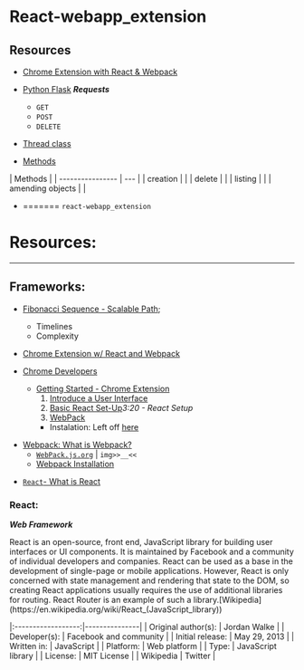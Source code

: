 # React-webapp_extension

## Resources

- [Chrome Extension with React & Webpack](https://www.youtube.com/watch?v=8OCEfOKzpAw)
- [Python Flask]()
  **_Requests_**

  - `GET`
  - `POST`
  - `DELETE`

- [Thread class](https://www.javatpoint.com/how-to-create-a-thread-in-java)
- [Methods]()

| Methods          |
| ---------------- | --- |
| creation         |     |
| delete           |     |
| listing          |     |
| amending objects |     |

- =======
  `react-webapp_extension`

# Resources:

---

## Frameworks:

- [Fibonacci Sequence - Scalable Path](https://www.scalablepath.com/project-management/agile-points-fibonacci-sequence);

  - Timelines
  - Complexity

- [Chrome Extension w/ React and Webpack](https://www.youtube.com/watch?v=8OCEfOKzpAw)
- [Chrome Developers](https://developer.chrome.com/)

  - [Getting Started - Chrome Extension](https://developer.chrome.com/docs/extensions/mv3/getstarted/)
    1. [Introduce a User Interface](https://developer.chrome.com/docs/extensions/mv3/getstarted/#user_interface)
    2. [Basic React Set-Up](https://www.youtube.com/watch?v=8OCEfOKzpAw&t=200s)_3:20 - React Setup_
    3. [WebPack](https://webpack.js.org/concepts/)
    - Instalation: Left off [here](https://www.youtube.com/watch?v=8OCEfOKzpAw)

* [Webpack: What is Webpack?](https://duckduckgo.com/?q=what+is+webpack&t=brave&ia=web)
  - [`WebPack.js.org`](https://webpack.js.org/) | `img>>__<<`
  - [Webpack Installation](https://webpack.js.org/guides/installation/)

- [`React`- What is React](<https://en.wikipedia.org/wiki/React_(JavaScript_library)>)

### React:

**_Web Framework_**

<p>
React is an open-source, front end, JavaScript library for
building user interfaces or UI components.
It is maintained by Facebook and a community of individual developers and companies.
React can be used as a base in the development of single-page or mobile applications.
However, React is only concerned with state management and rendering that state to the DOM,
so creating React applications usually requires the use of additional libraries for routing.
React Router is an example of such a library.[Wikipedia](https://en.wikipedia.org/wiki/React_(JavaScript_library))
</p>

|:------------------:|---------------|
| Original author(s): | Jordan Walke |
| Developer(s): | Facebook and community |
| Initial release: | May 29, 2013 |
| Written in: | JavaScript |
| Platform: | Web platform |
| Type: | JavaScript library |
| License: | MIT License |
| Wikipedia | Twitter |
